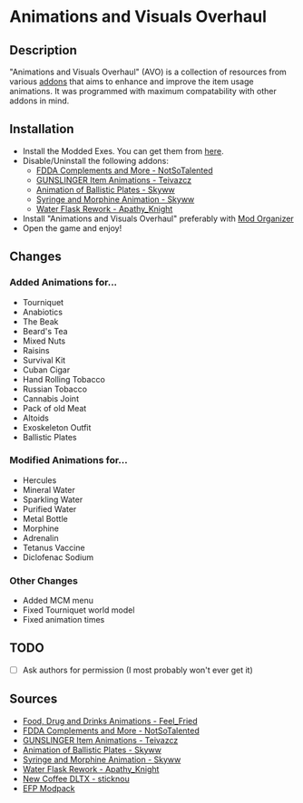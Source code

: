 # Animations and Visuals Overhaul

## Description

"Animations and Visuals Overhaul" (AVO) is a collection of resources from various [addons](#sources) that aims to enhance and improve the item usage animations.
It was programmed with maximum compatability with other addons in mind.

## Installation
* Install the Modded Exes. You can get them from [here](https://github.com/themrdemonized/STALKER-Anomaly-modded-exes).
* Disable/Uninstall the following addons:
  * [FDDA Complements and More - NotSoTalented](https://www.moddb.com/mods/stalker-anomaly/addons/fdda-complements-and-more)
  * [GUNSLINGER Item Animations - Teivazcz](https://www.moddb.com/mods/stalker-anomaly/addons/gunslinger-item-animations)
  * [Animation of Ballistic Plates - Skyww](https://www.moddb.com/mods/stalker-anomaly/addons/animation-of-ballistic-plates)
  * [Syringe and Morphine Animation - Skyww](https://www.moddb.com/mods/stalker-anomaly/addons/syringe-and-morphine-animation)
  * [Water Flask Rework - Apathy_Knight](https://www.moddb.com/mods/stalker-anomaly/addons/water-flask-rework)
* Install "Animations and Visuals Overhaul" preferably with [Mod Organizer](https://github.com/ModOrganizer2/modorganizer)
* Open the game and enjoy!

## Changes

### Added Animations for...
* Tourniquet
* Anabiotics
* The Beak
* Beard's Tea
* Mixed Nuts
* Raisins
* Survival Kit
* Cuban Cigar
* Hand Rolling Tobacco
* Russian Tobacco
* Cannabis Joint
* Pack of old Meat
* Altoids
* Exoskeleton Outfit
* Ballistic Plates

### Modified Animations for...
* Hercules
* Mineral Water
* Sparkling Water
* Purified Water
* Metal Bottle
* Morphine
* Adrenalin
* Tetanus Vaccine
* Diclofenac Sodium

### Other Changes
* Added MCM menu
* Fixed Tourniquet world model
* Fixed animation times

## TODO

- [ ] Ask authors for permission (I most probably won't ever get it)

## Sources

* [Food, Drug and Drinks Animations - Feel_Fried](https://www.moddb.com/mods/stalker-anomaly/addons/food-drug-and-drinks-animations-reuploaded)
* [FDDA Complements and More - NotSoTalented](https://www.moddb.com/mods/stalker-anomaly/addons/fdda-complements-and-more)
* [GUNSLINGER Item Animations - Teivazcz](https://www.moddb.com/mods/stalker-anomaly/addons/gunslinger-item-animations)
* [Animation of Ballistic Plates - Skyww](https://www.moddb.com/mods/stalker-anomaly/addons/animation-of-ballistic-plates)
* [Syringe and Morphine Animation - Skyww](https://www.moddb.com/mods/stalker-anomaly/addons/syringe-and-morphine-animation)
* [Water Flask Rework - Apathy_Knight](https://www.moddb.com/mods/stalker-anomaly/addons/water-flask-rework)
* [New Coffee DLTX - sticknou](https://www.moddb.com/mods/stalker-anomaly/addons/new-coffee-dltx)
* [EFP Modpack](https://discord.com/servers/escape-from-pripyat-833709559067443230)
